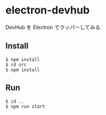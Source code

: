 # electron-devhub
DevHub を Electron でラッパーしてみる

## Install
```
$ npm install
$ cd src
$ npm install
```

## Run
```
$ cd ..
$ npm run start
```
